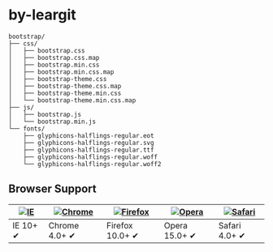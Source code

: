 <h1>by-leargit</h1>
<code>bootstrap/
├── css/
│   ├── bootstrap.css
│   ├── bootstrap.css.map
│   ├── bootstrap.min.css
│   ├── bootstrap.min.css.map
│   ├── bootstrap-theme.css
│   ├── bootstrap-theme.css.map
│   ├── bootstrap-theme.min.css
│   └── bootstrap-theme.min.css.map
├── js/
│   ├── bootstrap.js
│   └── bootstrap.min.js
└── fonts/
    ├── glyphicons-halflings-regular.eot
    ├── glyphicons-halflings-regular.svg
    ├── glyphicons-halflings-regular.ttf
    ├── glyphicons-halflings-regular.woff
    └── glyphicons-halflings-regular.woff2
</code>
<h2>Browser Support</h2>
<table><thead>
<tr>
<th><a href="https://camo.githubusercontent.com/439d1528b7dc0a003ff74eaeb1fe30d24bb6c904/68747470733a2f2f7261772e6769746875622e636f6d2f616c7272612f62726f777365722d6c6f676f732f6d61737465722f696e7465726e65742d6578706c6f7265722f696e7465726e65742d6578706c6f7265725f34387834382e706e67" target="_blank"><img src="https://camo.githubusercontent.com/439d1528b7dc0a003ff74eaeb1fe30d24bb6c904/68747470733a2f2f7261772e6769746875622e636f6d2f616c7272612f62726f777365722d6c6f676f732f6d61737465722f696e7465726e65742d6578706c6f7265722f696e7465726e65742d6578706c6f7265725f34387834382e706e67" alt="IE" data-canonical-src="https://raw.github.com/alrra/browser-logos/master/internet-explorer/internet-explorer_48x48.png" style="max-width:100%;"></a></th>
<th><a href="https://camo.githubusercontent.com/3bfe3f8c64cf4e968b3d45f587c291853a1b8035/68747470733a2f2f7261772e6769746875622e636f6d2f616c7272612f62726f777365722d6c6f676f732f6d61737465722f6368726f6d652f6368726f6d655f34387834382e706e67" target="_blank"><img src="https://camo.githubusercontent.com/3bfe3f8c64cf4e968b3d45f587c291853a1b8035/68747470733a2f2f7261772e6769746875622e636f6d2f616c7272612f62726f777365722d6c6f676f732f6d61737465722f6368726f6d652f6368726f6d655f34387834382e706e67" alt="Chrome" data-canonical-src="https://raw.github.com/alrra/browser-logos/master/chrome/chrome_48x48.png" style="max-width:100%;"></a></th>
<th><a href="https://camo.githubusercontent.com/0a3d07e334548501ef5b7c20a75fc1a4e9457566/68747470733a2f2f7261772e6769746875622e636f6d2f616c7272612f62726f777365722d6c6f676f732f6d61737465722f66697265666f782f66697265666f785f34387834382e706e67" target="_blank"><img src="https://camo.githubusercontent.com/0a3d07e334548501ef5b7c20a75fc1a4e9457566/68747470733a2f2f7261772e6769746875622e636f6d2f616c7272612f62726f777365722d6c6f676f732f6d61737465722f66697265666f782f66697265666f785f34387834382e706e67" alt="Firefox" data-canonical-src="https://raw.github.com/alrra/browser-logos/master/firefox/firefox_48x48.png" style="max-width:100%;"></a></th>
<th><a href="https://camo.githubusercontent.com/ef1c2ea75ec9ec27156ec690f03b8b44e9c0e996/68747470733a2f2f7261772e6769746875622e636f6d2f616c7272612f62726f777365722d6c6f676f732f6d61737465722f6f706572612f6f706572615f34387834382e706e67" target="_blank"><img src="https://camo.githubusercontent.com/ef1c2ea75ec9ec27156ec690f03b8b44e9c0e996/68747470733a2f2f7261772e6769746875622e636f6d2f616c7272612f62726f777365722d6c6f676f732f6d61737465722f6f706572612f6f706572615f34387834382e706e67" alt="Opera" data-canonical-src="https://raw.github.com/alrra/browser-logos/master/opera/opera_48x48.png" style="max-width:100%;"></a></th>
<th><a href="https://camo.githubusercontent.com/7e8c82eab10c4686d5d94a5875ba436750ac33d7/68747470733a2f2f7261772e6769746875622e636f6d2f616c7272612f62726f777365722d6c6f676f732f6d61737465722f7361666172692f7361666172695f34387834382e706e67" target="_blank"><img src="https://camo.githubusercontent.com/7e8c82eab10c4686d5d94a5875ba436750ac33d7/68747470733a2f2f7261772e6769746875622e636f6d2f616c7272612f62726f777365722d6c6f676f732f6d61737465722f7361666172692f7361666172695f34387834382e706e67" alt="Safari" data-canonical-src="https://raw.github.com/alrra/browser-logos/master/safari/safari_48x48.png" style="max-width:100%;"></a></th>
</tr>
</thead><tbody>
<tr>
<td>IE 10+ ✔</td>
<td>Chrome 4.0+ ✔</td>
<td>Firefox 10.0+ ✔</td>
<td>Opera 15.0+ ✔</td>
<td>Safari 4.0+ ✔</td>
</tr>
</tbody></table>
